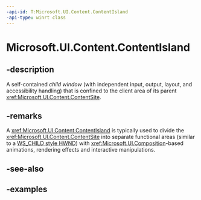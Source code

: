 ```yaml
---
-api-id: T:Microsoft.UI.Content.ContentIsland
-api-type: winrt class
---
```


# Microsoft.UI.Content.ContentIsland

<!--
public class ContentIsland : Microsoft.UI.Composition.ICompositionSupportsSystemBackdrop, Microsoft.UI.IClosableNotifier, System.IDisposable
-->

## -description

A self-contained *child window* (with independent input, output, layout, and accessibility handling) that is confined to the client area of its parent <xref:Microsoft.UI.Content.ContentSite>.

## -remarks

A <xref:Microsoft.UI.Content.ContentIsland> is typically used to divide the <xref:Microsoft.UI.Content.ContentSite> into separate functional areas (similar to a [WS_CHILD style HWND](https://docs.microsoft.com/en-us/windows/win32/winmsg/window-features#child-windows)) with <xref:Microsoft.UI.Composition>-based animations, rendering effects and interactive manipulations.

## -see-also

## -examples
